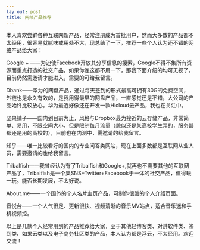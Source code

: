 ```yaml
---
lay out: post
title: 网络产品推荐
---
```


本人喜欢尝鲜各种互联网新产品，经常注册成为首批用户，然而大多数的产品都不太经用，很容易就腻味或用处不大，现总结了一下，推荐一些个人认为还不错的网络产品给大家：

Google + ——为迫使Facebook开放其分享信息的搜索，Google不得不集所有资源而重点打造的社交产品，如果你连这都不用一下，那我下面介绍的均可无视了。目前仍然需邀请才能进入，需要的可给我留言。

Dbank——华为的网盘产品，通过每天签到的形式最高可拥有30G的免费空间，外链也是永久有效的，是我用得最早的网盘产品，一直感觉还是不错，大公司的产品始终比较放心。华为最近好像还在开发一款Hicloud云产品，我也在关注中。

坚果铺子——国内到目前为止，风格与Dropbox最为接近的云存储产品，非常简单、易用，不限空间大小，但是限制每月流量（貌似还是某高校学生弄的，服务器都还是用的高校的），目前也在内测中，需邀请的给我留言。

知乎——唯一比较看好的国内的专业问答类网站，现在上面多数都是互联网从业人员，需要邀请的也给我留言。

Tribalfish——我曾经认为有了Tribalfish和Google+,就再也不需要其他的互联网产品了，Tribalfish是一个集SNS+Twitter+Facebook于一体的社交产品，值得玩一玩。能否长期发展，不太好说。

About.me——一个国外的个人名片主页产品，可制作很酷的个人介绍页面。

音悦台——一个人气很足、更新很快、视频清晰的音乐MV站点，适合音乐迷和手机视频控。

以上是几款个人经常用到的产品推荐给大家，至于其他轻博客类、对讲软件类、签到类、如果云类以及电子商务社区类的产品，本人认为都是浮云，不太经用。欢迎交流！
